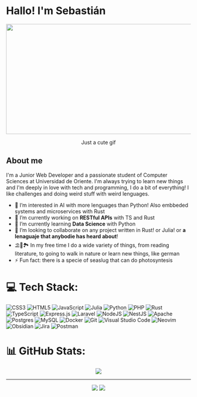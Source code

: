 # Hallo! I'm Sebastián
<div align="center">
  <img src="https://tenor.com/es/view/rain-pixel-art-cyberpunk-gif-15872056.gif" width="600" height="300"/>
  <p>Just a cute gif</p>
</div>

## About me
I'm a Junior Web Developer and a passionate student of Computer Sciences at Universidad de Oriente. I'm always trying to learn new things and I'm deeply in love with tech and programming, I do a bit of everything! I like challenges and doing weird stuff with weird lenguages.

- 👀 I’m interested in AI with more lenguages than Python! Also embbeded systems and microservices with Rust
- 🔭 I’m currently working on **RESTful APIs** with TS and Rust
- 🌱 I’m currently learning **Data Science** with Python
- 👯 I’m looking to collaborate on any project written in Rust! or Julia! or **a lenaguaje that anybodie has heard about**!
- ⛱️📖🏞️ In my free time I do a wide variety of things, from reading literature, to going to walk in nature or learn new things, like german
- ⚡ Fun fact: there is a specie of seaslug that can do photosyntesis

# 💻 Tech Stack:
![CSS3](https://img.shields.io/badge/css3-%231572B6.svg?style=for-the-badge&logo=css3&logoColor=white) ![HTML5](https://img.shields.io/badge/html5-%23E34F26.svg?style=for-the-badge&logo=html5&logoColor=white) ![JavaScript](https://img.shields.io/badge/javascript-%23323330.svg?style=for-the-badge&logo=javascript&logoColor=%23F7DF1E) ![Julia](https://img.shields.io/badge/-Julia-9558B2?style=for-the-badge&logo=julia&logoColor=white) ![Python](https://img.shields.io/badge/python-3670A0?style=for-the-badge&logo=python&logoColor=ffdd54) ![PHP](https://img.shields.io/badge/php-%23777BB4.svg?style=for-the-badge&logo=php&logoColor=white) ![Rust](https://img.shields.io/badge/rust-%23000000.svg?style=for-the-badge&logo=rust&logoColor=white) ![TypeScript](https://img.shields.io/badge/typescript-%23007ACC.svg?style=for-the-badge&logo=typescript&logoColor=white) ![Express.js](https://img.shields.io/badge/express.js-%23404d59.svg?style=for-the-badge&logo=express&logoColor=%2361DAFB) ![Laravel](https://img.shields.io/badge/laravel-%23FF2D20.svg?style=for-the-badge&logo=laravel&logoColor=white) ![NodeJS](https://img.shields.io/badge/node.js-6DA55F?style=for-the-badge&logo=node.js&logoColor=white) ![NestJS](https://img.shields.io/badge/nestjs-%23E0234E.svg?style=for-the-badge&logo=nestjs&logoColor=white) ![Apache](https://img.shields.io/badge/apache-%23D42029.svg?style=for-the-badge&logo=apache&logoColor=white) ![Postgres](https://img.shields.io/badge/postgres-%23316192.svg?style=for-the-badge&logo=postgresql&logoColor=white) ![MySQL](https://img.shields.io/badge/mysql-4479A1.svg?style=for-the-badge&logo=mysql&logoColor=white) ![Docker](https://img.shields.io/badge/docker-%230db7ed.svg?style=for-the-badge&logo=docker&logoColor=white) ![Git](https://img.shields.io/badge/git-%23F05033.svg?style=for-the-badge&logo=git&logoColor=white) ![Visual Studio Code](https://img.shields.io/badge/Visual%20Studio%20Code-0078d7.svg?style=for-the-badge&logo=visual-studio-code&logoColor=white) ![Neovim](https://img.shields.io/badge/NeoVim-%2357A143.svg?&style=for-the-badge&logo=neovim&logoColor=white) ![Obsidian](https://img.shields.io/badge/Obsidian-%23483699.svg?style=for-the-badge&logo=obsidian&logoColor=white) ![Jira](https://img.shields.io/badge/jira-%230A0FFF.svg?style=for-the-badge&logo=jira&logoColor=white) ![Postman](https://img.shields.io/badge/Postman-FF6C37?style=for-the-badge&logo=postman&logoColor=white)
# 📊 GitHub Stats:
<div align="center">
 <img src="https://github-readme-stats.vercel.app/api/top-langs/?username=S14vcGt&theme=tokyonight&hide_border=true&include_all_commits=true&count_private=true&layout=compact"/>
 <div/>
 
 ---
![](https://github-readme-stats.vercel.app/api?username=S14vcGt&theme=tokyonight&hide_border=true&include_all_commits=true&count_private=true)
![](https://github-readme-streak-stats.herokuapp.com/?user=S14vcGt&theme=tokyonight&hide_border=true)

<!-- Proudly created with GPRM ( https://gprm.itsvg.in ) -->

